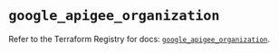 # `google_apigee_organization`

Refer to the Terraform Registry for docs: [`google_apigee_organization`](https://registry.terraform.io/providers/hashicorp/google/6.18.0/docs/resources/apigee_organization).
